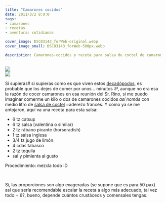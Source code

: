 ```yaml
---
title: "Camarones cocidos"
date: 2011/3/2 8:0:0
tags: 
- camarones
- recetas
- aventuras cotidianas

cover_image: DSC03143_forWeb-original.webp
cover_image_small: DSC03143_forWeb-500px.webp

description: Camarones-cocidos y receta para salsa de coctel de camaron
---
```



[![](DSC03143_forWeb-800px.webp)](DSC03143_forWeb-original.webp)  
[![](DSC03146_forWeb-800px.webp)](DSC03146_forWeb-original.webp)

Si supieras!! si supieras como es que viven estos <a href="https://en.wikipedia.org/wiki/Shrimp">decadópodos</a>, es probable que los dejes de comer por unos... minutos :P, aunque no era esa la razón de cocer camarones en esa reunión del Sr. Rino, si me puedo imaginar comerme un kilo o dos de camarones cocidos *así nomás* con medio litro de <a href="https://smile.amazon.com/dp/B000B6KQWK/">salsa de coctel</a> ~aderezo francés. Y como ya se me antojaron, aquí va una receta para esta salsa:  

*   6 tz catsup
*   6 tz salsa (valentina o similar)
*   2 tz rábano picante (horseradish)
*   1 tz salsa inglesa
*   3/4 tz jugo de limón
*   4 cdas tabasco
*   2 tz tequila
*   sal y pimienta al gusto

Procedimiento: mezcla todo :D

<br/>

Si, las proporciones son algo exageradas (se supone que es para 50 pax) así que sería recomendable escalar la receta a algo más adecuado, tal vez todo ÷ 6?, bueno, depende cuántos crustáceos y comensales tengas.
